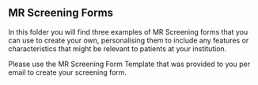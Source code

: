 **MR Screening Forms**
-------------------
In this folder you will find three examples of MR Screening forms that you can use to create your own, personalising them to include any features or characteristics that might be relevant to patients at your institution.  

Please use the MR Screening Form Template that was provided to you per email to create your screening form. 
